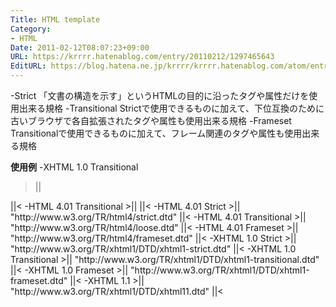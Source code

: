 ```yaml
---
Title: HTML template
Category:
- HTML
Date: 2011-02-12T08:07:23+09:00
URL: https://krrrr.hatenablog.com/entry/20110212/1297465643
EditURL: https://blog.hatena.ne.jp/krrrr/krrrr.hatenablog.com/atom/entry/11696248318756263136
---
```


-Strict
「文書の構造を示す」というHTMLの目的に沿ったタグや属性だけを使用出来る規格
-Transitional
Strictで使用できるものに加えて、下位互換のために古いブラウザで各自拡張されたタグや属性も使用出来る規格
-Frameset
Transitionalで使用できるものに加えて、フレーム関連のタグや属性も使用出来る規格

<span style="font-weight:bold;">使用例</span>
-XHTML 1.0 Transitional
>||
<!DOCTYPE html PUBLIC "-//W3C//DTD XHTML 1.0 Transitional//EN" "http://www.w3.org/TR/xhtml1/DTD/xhtml1-transitional.dtd">
<html xmlns="http://www.w3.org/1999/xhtml">
<head>
<meta http-equiv="Content-Type" content="text/html;charset=utf-8" />
<title></title>
<style type="text/css">

</style>
</head>
<body>

</body>
</html>
||<
-HTML 4.01 Transitional
>||
<!DOCTYPE HTML PUBLIC "-//W3C//DTD HTML 4.01 Transitional//EN"
"http://www.w3.org/TR/html4/loose.dtd">
<html>
||<
-HTML 4.01 Strict
>||
"http://www.w3.org/TR/html4/strict.dtd"
||<
-HTML 4.01 Transitional
>||
"http://www.w3.org/TR/html4/loose.dtd"
||<
-HTML 4.01 Frameset
>||
"http://www.w3.org/TR/html4/frameset.dtd"
||<
-XHTML 1.0 Strict
>||
"http://www.w3.org/TR/xhtml1/DTD/xhtml1-strict.dtd"
||<
-XHTML 1.0 Transitional
>||
"http://www.w3.org/TR/xhtml1/DTD/xhtml1-transitional.dtd"
||<
-XHTML 1.0 Frameset
>||
"http://www.w3.org/TR/xhtml1/DTD/xhtml1-frameset.dtd"
||<
-XHTML 1.1
>||
"http://www.w3.org/TR/xhtml1/DTD/xhtml11.dtd"
||<
